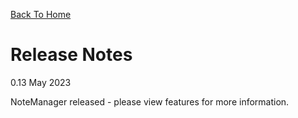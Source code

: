 [Back To Home](index.md)

# Release Notes

0.13 May 2023

NoteManager released - please view features for more information.
